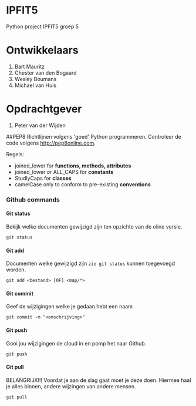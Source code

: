 # IPFIT5
Python project IPFIT5 groep 5

# Ontwikkelaars
1. Bart Mauritz
2. Chester van den Bogaard
3. Wesley Boumans
4. Michael van Huis

# Opdrachtgever
1. Peter van der Wijden

##PEP8
Richtlijnen volgens 'goed' Python programmeren.
Controleer de code volgens http://pep8online.com.

Regels:
* joined_lower for **functions, methods, attributes**
* joined_lower or ALL_CAPS for **constants**
* StudlyCaps for **classes**
* camelCase only to conform to pre-existing **conventions**

### Github commands
#### Git status
Bekijk welke documenten gewijzigd zijn ten opzichte van de oline versie.
```
git status
```
#### Git add
Documenten welke gewijzigd zijn ``zie git status`` kunnen toegevoegd worden.
```
git add <bestand> [OF] <map/*>
```
#### Git commit
Geef de wijzigingen welke je gedaan hebt een naam
```
git commit -m "<omschrijving>"
```
#### Git push
Gooi jou wijzigingen de cloud in en pomp het naar Github.
```
git push
```
#### Git pull
BELANGRIJK!!!
Voordat je aan de slag gaat moet je deze doen. Hiermee haal je alles binnen, andere wijzingen van andere mensen.
```
git pull
```
